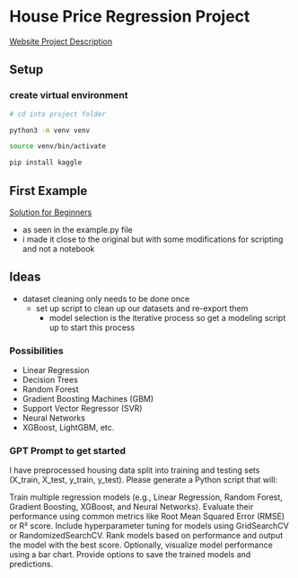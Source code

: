 # House Price Regression Project
[Website Project Description](https://www.kaggle.com/competitions/ifsul-clube-de-ia-house-prices-regression/overview)

## Setup

### create virtual environment

```zsh
# cd into project folder

python3 -m venv venv

source venv/bin/activate

pip install kaggle

```

## First Example

[Solution for Beginners](https://www.kaggle.com/code/akhileshthite/house-prices-solution-for-beginners)

- as seen in the example.py file
- i made it close to the original but with some modifications for scripting and not a notebook


## Ideas

- dataset cleaning only needs to be done once
  - set up script to clean up our datasets and re-export them
    - model selection is the iterative process so get a modeling script up to start this process

### Possibilities
- Linear Regression
- Decision Trees
- Random Forest
- Gradient Boosting Machines (GBM)
- Support Vector Regressor (SVR)
- Neural Networks
- XGBoost, LightGBM, etc.



### GPT Prompt to get started

I have preprocessed housing data split into training and testing sets (X_train, X_test, y_train, y_test). Please generate a Python script that will:

Train multiple regression models (e.g., Linear Regression, Random Forest, Gradient Boosting, XGBoost, and Neural Networks).
Evaluate their performance using common metrics like Root Mean Squared Error (RMSE) or R² score.
Include hyperparameter tuning for models using GridSearchCV or RandomizedSearchCV.
Rank models based on performance and output the model with the best score.
Optionally, visualize model performance using a bar chart.
Provide options to save the trained models and predictions.



